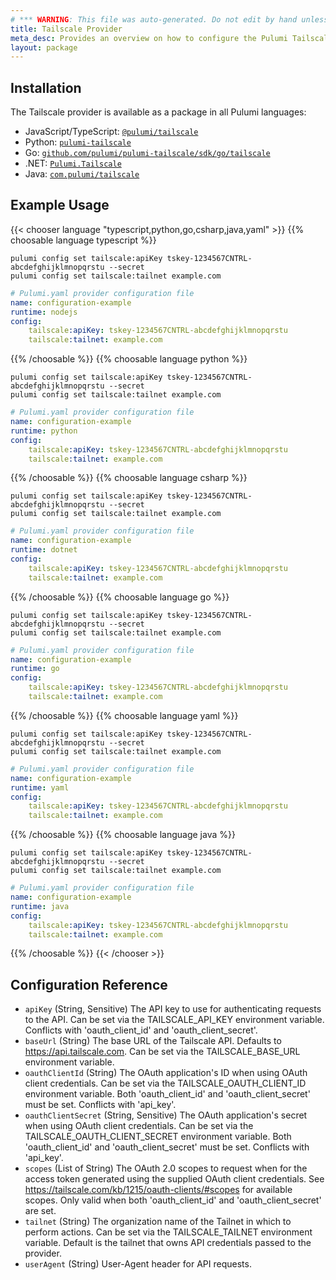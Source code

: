 ```yaml
---
# *** WARNING: This file was auto-generated. Do not edit by hand unless you're certain you know what you are doing! ***
title: Tailscale Provider
meta_desc: Provides an overview on how to configure the Pulumi Tailscale provider.
layout: package
---
```

## Installation

The Tailscale provider is available as a package in all Pulumi languages:

* JavaScript/TypeScript: [`@pulumi/tailscale`](https://www.npmjs.com/package/@pulumi/tailscale)
* Python: [`pulumi-tailscale`](https://pypi.org/project/pulumi-tailscale/)
* Go: [`github.com/pulumi/pulumi-tailscale/sdk/go/tailscale`](https://github.com/pulumi/pulumi-tailscale)
* .NET: [`Pulumi.Tailscale`](https://www.nuget.org/packages/Pulumi.Tailscale)
* Java: [`com.pulumi/tailscale`](https://central.sonatype.com/artifact/com.pulumi/tailscale)
## Example Usage

{{< chooser language "typescript,python,go,csharp,java,yaml" >}}
{{% choosable language typescript %}}
```
pulumi config set tailscale:apiKey tskey-1234567CNTRL-abcdefghijklmnopqrstu --secret
pulumi config set tailscale:tailnet example.com
```

```yaml
# Pulumi.yaml provider configuration file
name: configuration-example
runtime: nodejs
config:
    tailscale:apiKey: tskey-1234567CNTRL-abcdefghijklmnopqrstu
    tailscale:tailnet: example.com
```

{{% /choosable %}}
{{% choosable language python %}}
```
pulumi config set tailscale:apiKey tskey-1234567CNTRL-abcdefghijklmnopqrstu --secret
pulumi config set tailscale:tailnet example.com
```

```yaml
# Pulumi.yaml provider configuration file
name: configuration-example
runtime: python
config:
    tailscale:apiKey: tskey-1234567CNTRL-abcdefghijklmnopqrstu
    tailscale:tailnet: example.com
```

{{% /choosable %}}
{{% choosable language csharp %}}
```
pulumi config set tailscale:apiKey tskey-1234567CNTRL-abcdefghijklmnopqrstu --secret
pulumi config set tailscale:tailnet example.com
```

```yaml
# Pulumi.yaml provider configuration file
name: configuration-example
runtime: dotnet
config:
    tailscale:apiKey: tskey-1234567CNTRL-abcdefghijklmnopqrstu
    tailscale:tailnet: example.com
```

{{% /choosable %}}
{{% choosable language go %}}
```
pulumi config set tailscale:apiKey tskey-1234567CNTRL-abcdefghijklmnopqrstu --secret
pulumi config set tailscale:tailnet example.com
```

```yaml
# Pulumi.yaml provider configuration file
name: configuration-example
runtime: go
config:
    tailscale:apiKey: tskey-1234567CNTRL-abcdefghijklmnopqrstu
    tailscale:tailnet: example.com
```

{{% /choosable %}}
{{% choosable language yaml %}}
```
pulumi config set tailscale:apiKey tskey-1234567CNTRL-abcdefghijklmnopqrstu --secret
pulumi config set tailscale:tailnet example.com
```

```yaml
# Pulumi.yaml provider configuration file
name: configuration-example
runtime: yaml
config:
    tailscale:apiKey: tskey-1234567CNTRL-abcdefghijklmnopqrstu
    tailscale:tailnet: example.com
```

{{% /choosable %}}
{{% choosable language java %}}
```
pulumi config set tailscale:apiKey tskey-1234567CNTRL-abcdefghijklmnopqrstu --secret
pulumi config set tailscale:tailnet example.com
```

```yaml
# Pulumi.yaml provider configuration file
name: configuration-example
runtime: java
config:
    tailscale:apiKey: tskey-1234567CNTRL-abcdefghijklmnopqrstu
    tailscale:tailnet: example.com
```

{{% /choosable %}}
{{< /chooser >}}
## Configuration Reference

- `apiKey` (String, Sensitive) The API key to use for authenticating requests to the API. Can be set via the TAILSCALE_API_KEY environment variable. Conflicts with 'oauth_client_id' and 'oauth_client_secret'.
- `baseUrl` (String) The base URL of the Tailscale API. Defaults to <https://api.tailscale.com>. Can be set via the TAILSCALE_BASE_URL environment variable.
- `oauthClientId` (String) The OAuth application's ID when using OAuth client credentials. Can be set via the TAILSCALE_OAUTH_CLIENT_ID environment variable. Both 'oauth_client_id' and 'oauth_client_secret' must be set. Conflicts with 'api_key'.
- `oauthClientSecret` (String, Sensitive) The OAuth application's secret when using OAuth client credentials. Can be set via the TAILSCALE_OAUTH_CLIENT_SECRET environment variable. Both 'oauth_client_id' and 'oauth_client_secret' must be set. Conflicts with 'api_key'.
- `scopes` (List of String) The OAuth 2.0 scopes to request when for the access token generated using the supplied OAuth client credentials. See <https://tailscale.com/kb/1215/oauth-clients/#scopes> for available scopes. Only valid when both 'oauth_client_id' and 'oauth_client_secret' are set.
- `tailnet` (String) The organization name of the Tailnet in which to perform actions. Can be set via the TAILSCALE_TAILNET environment variable. Default is the tailnet that owns API credentials passed to the provider.
- `userAgent` (String) User-Agent header for API requests.
